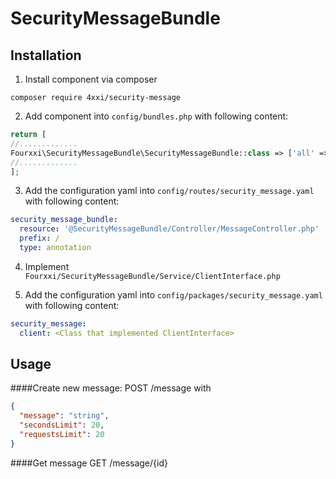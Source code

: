 # SecurityMessageBundle

## Installation
1. Install component via composer
```shell script
composer require 4xxi/security-message
```

2. Add component into `config/bundles.php` with following content:
```php
return [
//.............
Fourxxi\SecurityMessageBundle\SecurityMessageBundle::class => ['all' => true],
//.............
];
```

3. Add the configuration yaml into `config/routes/security_message.yaml` with following content:
```yaml
security_message_bundle:
  resource: '@SecurityMessageBundle/Controller/MessageController.php'
  prefix: /
  type: annotation
```

4. Implement `Fourxxi/SecurityMessageBundle/Service/ClientInterface.php`

5. Add the configuration yaml into `config/packages/security_message.yaml` with following content:
```yaml
security_message:
  client: <Class that implemented ClientInterface>
```
## Usage
####Create new message:
POST /message with
```json
{
  "message": "string",
  "secondsLimit": 20,
  "requestsLimit": 20
}
```
####Get message
GET /message/{id} 
